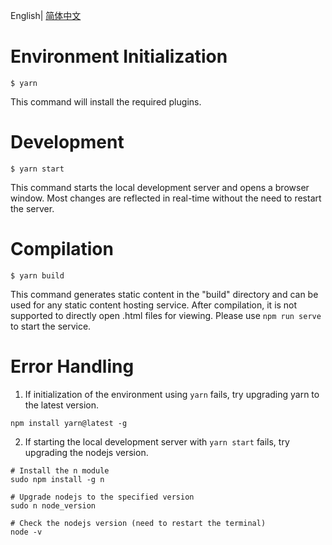 English| [简体中文](./README_cn.md)

# Environment Initialization

```
$ yarn
```

This command will install the required plugins.

# Development

```
$ yarn start
```

This command starts the local development server and opens a browser window. Most changes are reflected in real-time without the need to restart the server.

# Compilation

```
$ yarn build
```

This command generates static content in the "build" directory and can be used for any static content hosting service. After compilation, it is not supported to directly open .html files for viewing. Please use `npm run serve` to start the service.

# Error Handling
1. If initialization of the environment using `yarn` fails, try upgrading yarn to the latest version.
```
npm install yarn@latest -g
```
2. If starting the local development server with `yarn start` fails, try upgrading the nodejs version.
```
# Install the n module
sudo npm install -g n

# Upgrade nodejs to the specified version
sudo n node_version

# Check the nodejs version (need to restart the terminal)
node -v
```
